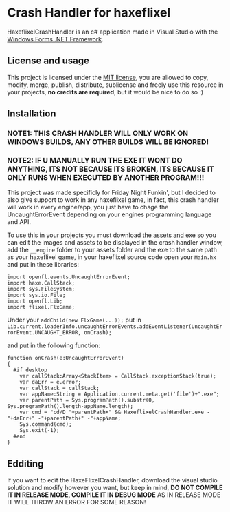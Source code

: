 # Crash Handler for haxeflixel
HaxeflixelCrashHandler is an c# application made in Visual Studio with the [Windows Forms .NET Framework](https://learn.microsoft.com/en-us/dotnet/desktop/winforms/overview/?view=netdesktop-6.0).

## License and usage
This project is licensed under the [MIT license](LICENSE), you are allowed to copy, modify, merge, publish, distribute, sublicense and freely use this resource in your projects, **no credits are required**, but it would be nice to do so :)

## Installation
### NOTE1: THIS CRASH HANDLER WILL ONLY WORK ON WINDOWS BUILDS, ANY OTHER BUILDS WILL BE IGNORED!
### NOTE2: IF U MANUALLY RUN THE EXE IT WONT DO ANYTHING, ITS NOT BECAUSE ITS BROKEN, ITS BECAUSE IT ONLY RUNS WHEN EXECUTED BY ANOTHER PROGRAM!!!
This project was made specificly for Friday Night Funkin', but I decided to also give support to work in any haxeflixel game, in fact, this crash handler will work in every engine/app, you just have to chage the UncaughtErrorEvent depending on your engines programming language and API.


To use this in your projects you must download [the assets and exe]() so you can edit the images and assets to be displayed in the crash handler window, add the ``__engine`` folder to your assets folder and the exe to the same path as your haxeflixel game, in your haxeflixel source code open your ``Main.hx`` and put in these libraries:
```
import openfl.events.UncaughtErrorEvent;
import haxe.CallStack;
import sys.FileSystem;
import sys.io.File;
import openfl.Lib;
import flixel.FlxGame;
```

Under your ``addChild(new FlxGame(...));`` put in ``Lib.current.loaderInfo.uncaughtErrorEvents.addEventListener(UncaughtErrorEvent.UNCAUGHT_ERROR, onCrash);``

and put in the following function:
```
function onCrash(e:UncaughtErrorEvent)
{
  #if desktop
    var callStack:Array<StackItem> = CallStack.exceptionStack(true);
    var daErr = e.error;
    var callStack = callStack;
    var	appName:String = Application.current.meta.get('file')+".exe";
    var parentPath = Sys.programPath().substr(0, Sys.programPath().length-appName.length);
    var cmd = "cd/D "+parentPath+" && HaxeflixelCrashHandler.exe -"+daErr+" -"+parentPath+" -"+appName;
    Sys.command(cmd);
    Sys.exit(-1);
  #end
}
```

## Edditing
If you want to edit the HaxeFlixelCrashHandler, download the visual studio solution and modify however you want, but keep in mind, **DO NOT COMPILE IT IN RELEASE MODE, COMPILE IT IN DEBUG MODE** AS IN RELEASE MODE IT WILL THROW AN ERROR FOR SOME REASON!
